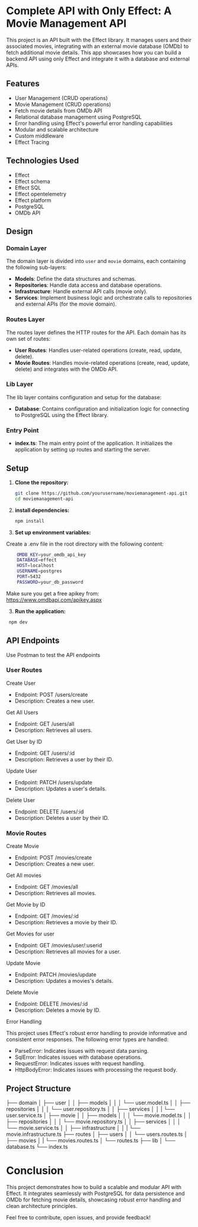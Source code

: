 # Complete API with Only Effect: A Movie Management API

This project is an API built with the Effect library. It manages users and their associated movies, integrating with an external movie database (OMDb) to fetch additional movie details. This app showcases how you can build a backend API using only Effect and integrate it with a database and external APIs.

## Features

- User Management (CRUD operations)
- Movie Management (CRUD operations)
- Fetch movie details from OMDb API
- Relational database management using PostgreSQL
- Error handling using Effect's powerful error handling capabilities
- Modular and scalable architecture
- Custom middleware
- Effect Tracing

## Technologies Used

- Effect
- Effect schema
- Effect SQL
- Effect opentelemetry
- Effect platform
- PostgreSQL
- OMDb API

## Design

### Domain Layer

The domain layer is divided into `user` and `movie` domains, each containing the following sub-layers:

- **Models**: Define the data structures and schemas.
- **Repositories**: Handle data access and database operations.
- **Infrastructure**: Handle external API calls (movie only).
- **Services**: Implement business logic and orchestrate calls to repositories and external APIs (for the movie domain).

### Routes Layer

The routes layer defines the HTTP routes for the API. Each domain has its own set of routes:

- **User Routes**: Handles user-related operations (create, read, update, delete).
- **Movie Routes**: Handles movie-related operations (create, read, update, delete) and integrates with the OMDb API.

### Lib Layer

The lib layer contains configuration and setup for the database:

- **Database**: Contains configuration and initialization logic for connecting to PostgreSQL using the Effect library.

### Entry Point

- **index.ts**: The main entry point of the application. It initializes the application by setting up routes and starting the server.

## Setup

1. **Clone the repository:**

   ```sh
   git clone https://github.com/yourusername/moviemanagement-api.git
   cd moviemanagement-api
   ```

2. **install dependencies:**

   ```sh
   npm install
   ```

3. **Set up environment variables:**

Create a .env file in the root directory with the following content:

```sh
    OMDB_KEY=your_omdb_api_key
    DATABASE=effect
    HOST=localhost
    USERNAME=postgres
    PORT=5432
    PASSWORD=your_db_password
```

Make sure you get a free apikey from: https://www.omdbapi.com/apikey.aspx

3. **Run the application:**

```sh
 npm dev
```

## API Endpoints

Use Postman to test the API endpoints

### User Routes

Create User

- Endpoint: POST /users/create
- Description: Creates a new user.

Get All Users

- Endpoint: GET /users/all
- Description: Retrieves all users.

Get User by ID

- Endpoint: GET /users/:id
- Description: Retrieves a user by their ID.

Update User

- Endpoint: PATCH /users/update
- Description: Updates a user's details.

Delete User

- Endpoint: DELETE /users/:id
- Description: Deletes a user by their ID.

### Movie Routes

Create Movie

- Endpoint: POST /movies/create
- Description: Creates a new user.

Get All movies

- Endpoint: GET /movies/all
- Description: Retrieves all movies.

Get Movie by ID

- Endpoint: GET /movies/:id
- Description: Retrieves a movie by their ID.

Get Movies for user

- Endpoint: GET /movies/user/:userid
- Description: Retrieves all movies for a user.

Update Movie

- Endpoint: PATCH /movies/update
- Description: Updates a movies's details.

Delete Movie

- Endpoint: DELETE /movies/:id
- Description: Deletes a movie by ID.

Error Handling

This project uses Effect's robust error handling to provide informative and consistent error responses. The following error types are handled:

- ParseError: Indicates issues with request data parsing.
- SqlError: Indicates issues with database operations.
- RequestError: Indicates issues with request handling.
- HttpBodyError: Indicates issues with processing the request body.

## Project Structure

├── domain
│ ├── user
│ │ ├── models
│ │ │ └── user.model.ts
│ │ ├── repositories
│ │ │ └── user.repository.ts
│ │ ├── services
│ │ | └── user.service.ts
│ ├── movie
│ │ ├── models
│ │ │ └── movie.model.ts
│ │ ├── repositories
│ │ │ └── movie.repository.ts
│ │ ├── services
│ │ │ └── movie.service.ts
│ │ ├── infrastructure
│ │ | └── movie.infrastructure.ts
├── routes
│ ├── users
│ │ └── users.routes.ts
│ ├── movies
│ | └── movies.routes.ts
│ └── routes.ts
├── lib
│ └── database.ts
└── index.ts

# Conclusion

This project demonstrates how to build a scalable and modular API with Effect. It integrates seamlessly with PostgreSQL for data persistence and OMDb for fetching movie details, showcasing robust error handling and clean architecture principles.

Feel free to contribute, open issues, and provide feedback!
